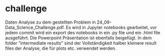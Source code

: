 # challenge

Daten Analyse zu dem gestellten Problem in 24_09-Data_Science_Challenge.pdf.
Es wird in Jupyter notebooks gearbeitet, vor jedem commit wird ein export des 
notebooks in ein .py file und ein .html file ausgeführt.
Die Powerpoint Präsentation ist ebenfalls beigefügt.
In dem folder "intermediate results" sind der Vollständigkeit halber kleinere
result files der Analyse, die für plots etc. verwendet werden.